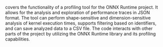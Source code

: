 covers the functionality of a profiling tool for the ONNX Runtime project. It allows for the analysis and exploration of performance traces in JSON format. The tool can perform shape-sensitive and dimension-sensitive analysis of kernel execution times, supports filtering based on identifiers, and can save analyzed data to a CSV file. The code interacts with other parts of the project by utilizing the ONNX Runtime library and its profiling capabilities.
